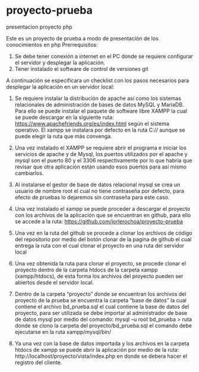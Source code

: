 # proyecto-prueba
presentacion proyecto php

Este es un proyecto de prueba a modo de presentación de los conocimientos en php
Prerrequisitos:
1.	Se debe tener conexión a internet en el PC donde se requiere configurar el servidor y desplegar la aplicación.
2.	Tener instalado el software de control de versiones git

A continuación se especificara un checklist con los pasos necesarios para desplegar la aplicación en un servidor local:

1.	Se requiere instalar la distribución de apache así como los sistemas relacionales de administración de bases de datos MySQL y MariaDB. Para ello se puede instalar el paquete     de software libre XAMPP la cual se puede descargar en la siguiente ruta: https://www.apachefriends.org/es/index.html según el sistema operativo. El xampp se instalara por       defecto en la ruta C:// aunque se puede elegir la ruta que más convenga.

2.	Una vez instalado el XAMPP se requiere abrir el programa e iniciar los servicios de apache y de Mysql, los puertos utilizados por el apache y mysql son el puerto 80 y el         3306 respectivamente por lo que habría que revisar que otra aplicación están usando esos puertos para así mismo cambiarlos.

3.	Al instalarse el gestor de base de datos relacional mysql se crea un usuario de nombre root el cual no tiene contraseña por defecto, para efecto de pruebas lo dejaremos sin       contraseña para este caso.

4.	Una vez instalado el xampp se puede proceder a descargar el proyecto con los archivos de la aplicación que se encuentran en github, para ello se accede a la ruta:               https://github.com/jorlerochoa/proyecto-prueba 

5.	Una vez en la ruta del github se procede a clonar los archivos de código del repositorio por medio del botón clonar de la pagina de github el cual entrega la ruta con el         cual clonar el proyecto en una ruta del servidor local

6.	Una vez obtenida la ruta para clonar el proyecto, se procede clonar el proyecto dentro de la carpeta htdocs de la carpeta xampp (xampp/htdocs), de esta forma los archivos       del proyecto pueden ser abiertos desde el servidor local.

7.	Dentro de la carpeta “proyecto” donde se encuentran los archivos del proyecto de la prueba se encuentra la carpeta “base de datos” la cual contiene el archivo bd_prueba.sql     el cual contiene la base de datos del proyecto, para ser utilizada se debe  importar al administrador de base de datos mysql por medio del comando: 
    mysql –u root bd_prueba > ruta donde se clono la carpeta del proyecto/bd_prueba.sql el comando debe ejecutarse en la ruta xampp/mysql/bin/

8.	Ya una vez con la base de datos importada y los archivos en la carpeta htdocs de xampp se puede abrir la aplicación por medio de la ruta:                     http://localhost/proyecto/vista/index.php en donde se debera hacer el registro del cliente.


